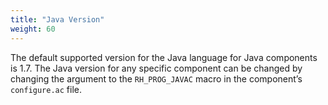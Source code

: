 ```yaml
---
title: "Java Version"
weight: 60
---
```


The default supported version for the Java language for Java components is 1.7. The Java version for any specific component can be changed by changing the argument to the `RH_PROG_JAVAC` macro in the component’s `configure.ac` file.
